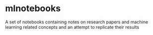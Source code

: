 # mlnotebooks
A set of notebooks containing notes on research papers and machine learning related concepts
and an attempt to replicate their results
